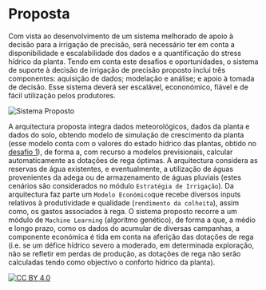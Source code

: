 # Proposta

Com vista ao desenvolvimento de um sistema melhorado de apoio à decisão para a irrigação de precisão, será necessário ter em conta a disponibilidade e escalabilidade dos dados e a quantificação do stress hídrico da planta. Tendo em conta este desafios e oportunidades, o sistema de suporte à decisão de irrigação de precisão proposto inclui três componentes: aquisição de dados; modelação e análise; e apoio à tomada de decisão. Esse sistema deverá ser escalável, econonómico, fiável e de fácil utilização pelos produtores.

![Sistema Proposto](https://i.imgur.com/wrRUtmw.png)

A arquitectura proposta integra dados meteorológicos, dados da planta e dados do solo, obtendo modelo de simulação de crescimento da planta (esse modelo conta com o valores do estado hídrico das plantas, obtido no [desafio 1](https://hackathondouroporto2021-01.readthedocs.io/)), de forma a, com recurso a modelos
previsionais, calcular automaticamente as dotações de rega óptimas. A arquitectura considera as reservas de água existentes, e eventualmente, a utilização de águas provenientes da adega ou de armazenamento de águas pluviais (estes cenários são considerados no módulo `Estratégia de Irrigação`). Da arquitectura faz parte um `Modelo Económico`que recebe diversos inputs relativos à produtividade e qualidade (`rendimento da colheita`), assim como, os gastos associados à rega. O sistema proposto recorre a um módulo de `Machine Learning` (algoritmo genético), de forma a que, a médio e longo prazo, como os dados do acumular de diversas campanhas, a componente económica é tida em conta
na aferição das dotações de rega (i.e. se um défice hídrico severo a moderado, em determinada exploração, não se refletir em perdas de produção, as dotações de rega não
serão calculadas tendo como objectivo o conforto hídrico da planta).




[![CC BY 4.0](https://i.creativecommons.org/l/by/4.0/88x31.png)](http://creativecommons.org/licenses/by/4.0/)
